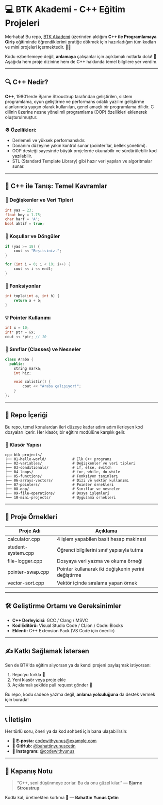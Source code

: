 # 💻 BTK Akademi - C++ Eğitim Projeleri

Merhaba! Bu repo, [BTK Akademi](https://www.btkakademi.gov.tr/) üzerinden aldığım **C++ ile Programlamaya Giriş** eğitiminde öğrendiklerimi pratiğe dökmek için hazırladığım tüm kodları ve mini projeleri içermektedir. 👨‍💻

Kodu ezberlemeye değil, **anlamaya** çalışanlar için açıklamalı notlarla dolu! 🚀 Aşağıda hem proje dizinine hem de C++ hakkında temel bilgilere yer verdim.

---

## 🔍 C++ Nedir?

**C++**, 1980’lerde Bjarne Stroustrup tarafından geliştirilen, sistem programlama, oyun geliştirme ve performans odaklı yazılım geliştirme alanlarında yaygın olarak kullanılan, genel amaçlı bir programlama dilidir. C dilinin üzerine nesne yönelimli programlama (OOP) özellikleri eklenerek oluşturulmuştur.

### ⚙️ Özellikleri:

* Derlemeli ve yüksek performanslıdır.
* Donanım düzeyine yakın kontrol sunar (pointer’lar, bellek yönetimi).
* OOP desteği sayesinde büyük projelerde okunabilir ve sürdürülebilir kod yazılabilir.
* STL (Standard Template Library) gibi hazır veri yapıları ve algoritmalar sunar.

---

## 🧠 C++ ile Tanış: Temel Kavramlar

### 🧮 Değişkenler ve Veri Tipleri

```cpp
int yas = 23;
float boy = 1.75;
char harf = 'A';
bool aktif = true;
```

### 🔁 Koşullar ve Döngüler

```cpp
if (yas >= 18) {
    cout << "Reşitsiniz.";
}

for (int i = 0; i < 10; i++) {
    cout << i << endl;
}
```

### 🧮 Fonksiyonlar

```cpp
int topla(int a, int b) {
    return a + b;
}
```

### 💡 Pointer Kullanımı

```cpp
int x = 10;
int* ptr = &x;
cout << *ptr; // 10
```

### 🧱 Sınıflar (Classes) ve Nesneler

```cpp
class Araba {
  public:
    string marka;
    int hiz;

    void calistir() {
        cout << "Araba çalışıyor!";
    }
};
```

---

## 📂 Repo İçeriği

Bu repo, temel konulardan ileri düzeye kadar adım adım ilerleyen kod dosyaları içerir. Her klasör, bir eğitim modülüne karşılık gelir.

### 📁 Klasör Yapısı

```
cpp-btk-projects/
├── 01-hello-world/            # İlk C++ programı
├── 02-variables/              # Değişkenler ve veri tipleri
├── 03-conditionals/           # if, else, switch
├── 04-loops/                  # for, while, do-while
├── 05-functions/              # Fonksiyon tanımları
├── 06-arrays-vectors/         # Dizi ve vektör kullanımı
├── 07-pointers/               # Pointer örnekleri
├── 08-oop/                    # Sınıflar ve nesneler
├── 09-file-operations/        # Dosya işlemleri
└── 10-mini-projects/          # Uygulama örnekleri
```

---

## 🧪 Proje Örnekleri

| Proje Adı          | Açıklama                                            |
| ------------------ | --------------------------------------------------- |
| calculator.cpp     | 4 işlem yapabilen basit hesap makinesi              |
| student-system.cpp | Öğrenci bilgilerini sınıf yapısıyla tutma           |
| file-logger.cpp    | Dosyaya veri yazma ve okuma örneği                  |
| pointer-swap.cpp   | Pointer kullanarak iki değişkenin yerini değiştirme |
| vector-sort.cpp    | Vektör içinde sıralama yapan örnek                  |

---

## 🛠️ Geliştirme Ortamı ve Gereksinimler

* **C++ Derleyicisi:** GCC / Clang / MSVC
* **Kod Editörü:** Visual Studio Code / CLion / Code::Blocks
* **Eklenti:** C++ Extension Pack (VS Code için önerilir)

---

## ✍️ Katkı Sağlamak İstersen

Sen de BTK'da eğitim alıyorsan ya da kendi projeni paylaşmak istiyorsan:

1. Repo’yu forkla 🍴
2. Yeni klasör veya proje ekle
3. Açıklamalı şekilde pull request gönder 🚀

Bu repo, kodu sadece yazma değil, **anlama yolculuğuna** da destek vermek için burada!

---

## 📞 İletişim

Her türlü soru, öneri ya da kod sohbeti için bana ulaşabilirsin:

* 📧 **E-posta:** [codewithyunus@example.com](mailto:codewithyunus@example.com)
* 🧠 **GitHub:** [@bahattinyunuscetin](https://github.com/bahattinyunuscetin)
* 📸 **Instagram:** [@codewithyunus](https://instagram.com/codewithyunus)

---

## 🧠 Kapanış Notu

> “C++, seni düşünmeye zorlar. Bu da onu güzel kılar.”
> — **Bjarne Stroustrup**

Kodla kal, üretmekten korkma 🚀
— **Bahattin Yunus Çetin**
